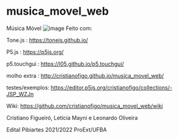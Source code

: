 # musica_movel_web
Música Móvel 
![image](https://user-images.githubusercontent.com/50990/173410109-f78c456a-bf04-489c-b95d-9c00e8ae5f60.png)
Feito com:

Tone.js : https://tonejs.github.io/
 
P5.js : https://p5js.org/

p5.touchgui : https://l05.github.io/p5.touchgui/

molho extra : http://cristianofigo.github.io/musica_movel_web/

testes/exemplos: https://editor.p5js.org/cristianofigo/collections/-JSP_WZJn

Wiki: https://github.com/cristianofigo/musica_movel_web/wiki


Cristiano Figueiró, Letícia Mayni e Leonardo Oliveira

Edital Pibiartes 2021/2022 ProExt/UFBA

